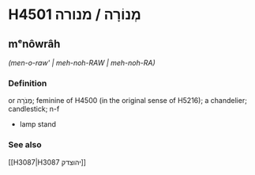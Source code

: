 # H4501 מְנוֹרָה / מנורה

## mᵉnôwrâh

_(men-o-raw' | meh-noh-RAW | meh-noh-RA)_

### Definition

or מְנֹרָה; feminine of H4500 (in the original sense of H5216); a chandelier; candlestick; n-f

- lamp stand

### See also

[[H3087|H3087 יהוצדק]]
